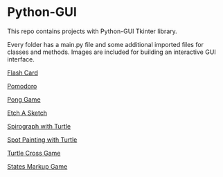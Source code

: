 # Python-GUI
This repo contains projects with Python-GUI Tkinter library.

Every folder has a main.py file and some additional imported files for classes and methods.
Images are included for building an interactive GUI interface.

[Flash Card](https://github.com/200Richa/Python-GUI/tree/main/FlashCard)

[Pomodoro](https://github.com/200Richa/Python-GUI/tree/main/Pomodoro)

[Pong Game](https://github.com/200Richa/Python-GUI/tree/main/PongGame)

[Etch A Sketch](https://github.com/200Richa/Python-GUI/tree/main/EtchASketch)

[Spirograph with Turtle](https://github.com/200Richa/Python-GUI/tree/main/Spirograph)

[Spot Painting with Turtle](https://github.com/200Richa/Python-GUI/tree/main/SpotPainting)

[Turtle Cross Game](https://github.com/200Richa/Python-GUI/tree/main/TurtleCrossGame)

[States Markup Game](https://github.com/200Richa/Python-GUI/tree/main/USStatesGame)
